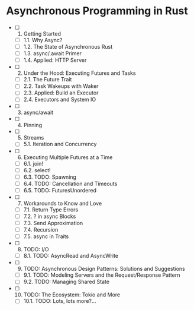 # Asynchronous Programming in Rust

- [ ] 1. Getting Started
  - [ ] 1.1. Why Async?
  - [ ] 1.2. The State of Asynchronous Rust
  - [ ] 1.3. async/.await Primer
  - [ ] 1.4. Applied: HTTP Server
- [ ] 2. Under the Hood: Executing Futures and Tasks
  - [ ] 2.1. The Future Trait
  - [ ] 2.2. Task Wakeups with Waker
  - [ ] 2.3. Applied: Build an Executor
  - [ ] 2.4. Executors and System IO
- [ ] 3. async/await
- [ ] 4. Pinning
- [ ] 5. Streams
  - [ ] 5.1. Iteration and Concurrency
- [ ] 6. Executing Multiple Futures at a Time
  - [ ] 6.1. join!
  - [ ] 6.2. select!
  - [ ] 6.3. TODO: Spawning
  - [ ] 6.4. TODO: Cancellation and Timeouts
  - [ ] 6.5. TODO: FuturesUnordered
- [ ] 7. Workarounds to Know and Love
  - [ ] 7.1. Return Type Errors
  - [ ] 7.2. ? in async Blocks
  - [ ] 7.3. Send Approximation
  - [ ] 7.4. Recursion
  - [ ] 7.5. async in Traits
- [ ] 8. TODO: I/O
  - [ ] 8.1. TODO: AsyncRead and AsyncWrite
- [ ] 9. TODO: Asynchronous Design Patterns: Solutions and Suggestions
  - [ ] 9.1. TODO: Modeling Servers and the Request/Response Pattern
  - [ ] 9.2. TODO: Managing Shared State
- [ ] 10. TODO: The Ecosystem: Tokio and More
  - [ ] 10.1. TODO: Lots, lots more?...
